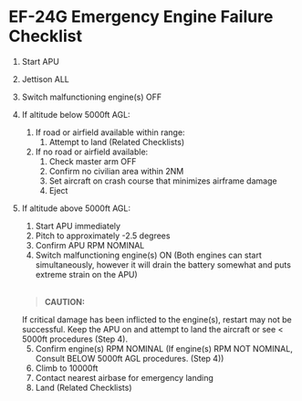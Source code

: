 # EF-24G Emergency Engine Failure Checklist

1.  Start APU
2.  Jettison ALL
3.  Switch malfunctioning engine(s) OFF
4.  If altitude below 5000ft AGL:
    1. If road or airfield available within range:
       1. Attempt to land (Related Checklists)
    2. If no road or airfield available:
       1. Check master arm OFF
       2. Confirm no civilian area within 2NM
       3. Set aircraft on crash course that minimizes airframe damage
       4. Eject
5.  If altitude above 5000ft AGL:

    1. Start APU immediately
    2. Pitch to approximately -2.5 degrees
    3. Confirm APU RPM NOMINAL
    4. Switch malfunctioning engine(s) ON (Both engines can start simultaneously, however it will drain the battery somewhat and puts extreme strain on the APU)

    <br />

    > **CAUTION:**

    <div class="border-s-4 border-red-700 ps-4 my-5">
        If critical damage has been inflicted to the engine(s), restart may not be successful. Keep the APU on and attempt to land the aircraft or see &lt; 5000ft procedures (Step 4).
    </div>

    5. Confirm engine(s) RPM NOMINAL (If engine(s) RPM NOT NOMINAL, Consult BELOW 5000ft AGL procedures. (Step 4))
    6. Climb to 10000ft
    7. Contact nearest airbase for emergency landing
    8. Land (Related Checklists)
